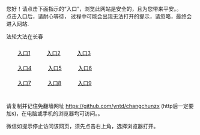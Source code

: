 您好！请点击下面指示的“入口”，浏览此网站是安全的，且为您带来平安。。 <br/>
点击入口后，请耐心等待， 过程中可能会出现无法打开的提示，请忽略，最终会进入网站. </br>

法轮大法在长春<br/>
<div style="padding:10px"><a style="margin:20px" target="_blank" href="https://daclosip8jqha.cloudfront.net/2Qpsp?evqgaxvl" id="ccLink1" rel="nofollow">入口1</a> <a target="_blank" style="margin:20px" href="https://d1bnfo6y1myh61.cloudfront.net/2Qpsp?rxuko" id="ccLink2" rel="nofollow">入口2</a> <a style="margin:20px" target="_blank" href="https://d2ahcm6qizgcai.cloudfront.net/2Qpsp?oclnun" id="ccLink3" rel="nofollow">入口3</a></div>

<div style="padding:10px" ><a style="margin:20px" target="_blank" href="https://daclosip8jqha.cloudfront.net/2Qpsp?evqgaxvl" id="ccLink4" rel="nofollow">入口4</a> <a style="margin:20px" href="https://d1bnfo6y1myh61.cloudfront.net/2Qpsp?rxuko" target="_blank" id="ccLink5" rel="nofollow">入口5</a> <a style="margin:20px" href="https://d2ahcm6qizgcai.cloudfront.net/2Qpsp?oclnun" target="_blank" id="ccLink6" rel="nofollow">入口6</a></div>

<div style="padding:10px"><a style="margin:20px" target="_blank" href="https://daclosip8jqha.cloudfront.net/2Qpsp?evqgaxvl" id="ccLink7" rel="nofollow">入口7</a> <a style="margin:20px" href="https://d1bnfo6y1myh61.cloudfront.net/2Qpsp?rxuko" target="_blank" id="ccLink8" rel="nofollow">入口8</a> <a style="margin:20px" target="_blank" href="https://d2ahcm6qizgcai.cloudfront.net/2Qpsp?oclnun" id="ccLink9" rel="nofollow">入口9</a></div>

<br/>



请复制并记住免翻墙网址 https://github.com/yntd/changchunzx (http后一定要加s)，在电脑或手机的浏览器均可访问。。<br/>

微信如提示停止访问该网页，须先点击右上角，选择浏览器打开。
